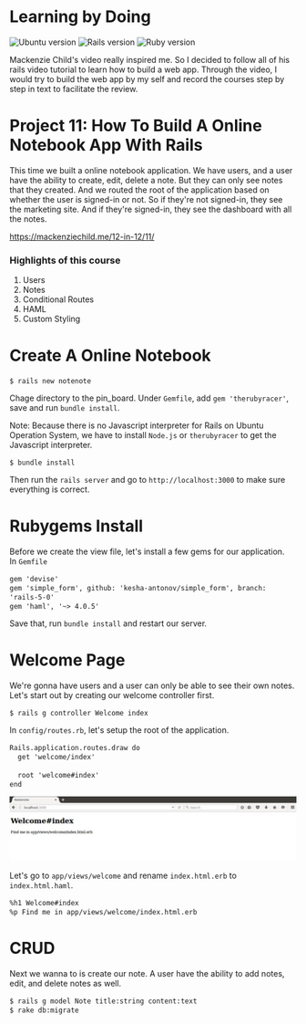 # Learning by Doing 

![Ubuntu version](https://img.shields.io/badge/Ubuntu-16.04%20LTS-orange.svg)
![Rails version](https://img.shields.io/badge/Rails-v5.0.0-blue.svg)
![Ruby version](https://img.shields.io/badge/Ruby-v2.3.1p112-red.svg)

Mackenzie Child's video really inspired me. So I decided to follow all of his rails video tutorial to learn how to build a web app. Through the video, I would try to build the web app by my self and record the courses step by step in text to facilitate the review.


# Project 11: How To Build A Online Notebook App With Rails          
This time we built a online notebook application. We have users, and a user have the ability to create, edit, delete a note. But they can only see notes that they created. And we routed the root of the application based on whether the user is signed-in or not. So if they're not signed-in, they see the marketing site. And if they're signed-in, they see the dashboard with all the notes.


https://mackenziechild.me/12-in-12/11/        


### Highlights of this course
1. Users
2. Notes
3. Conditional Routes
4. HAML
5. Custom Styling


# Create A Online Notebook
```console
$ rails new notenote
```

Chage directory to the pin_board. Under `Gemfile`, add `gem 'therubyracer'`, save and run `bundle install`.      

Note: 
Because there is no Javascript interpreter for Rails on Ubuntu Operation System, we have to install `Node.js` or `therubyracer` to get the Javascript interpreter.

```console
$ bundle install
```

Then run the `rails server` and go to `http://localhost:3000` to make sure everything is correct.       

# Rubygems Install
Before we create the view file, let's install a few gems for our application.       
In `Gemfile`
```
gem 'devise'
gem 'simple_form', github: 'kesha-antonov/simple_form', branch: 'rails-5-0'
gem 'haml', '~> 4.0.5'
```
Save that, run `bundle install` and restart our server.


# Welcome Page
We're gonna have users and a user can only be able to see their own notes.       
Let's start out by creating our welcome controller first.   

```console
$ rails g controller Welcome index
```

In `config/routes.rb`, let's setup the root of the application.
```
Rails.application.routes.draw do
  get 'welcome/index'

  root 'welcome#index'
end
```
![image](https://github.com/TimingJL/notenote/blob/master/pic/welcome_controller.jpeg)



Let's go to `app/views/welcome` and rename `index.html.erb` to `index.html.haml`.
```haml
%h1 Welcome#index
%p Find me in app/views/welcome/index.html.erb
```



# CRUD
Next we wanna to is create our note. A user have the ability to add notes, edit, and delete notes as well.      

```console
$ rails g model Note title:string content:text
$ rake db:migrate
```
